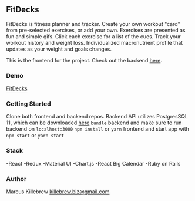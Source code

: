 ## FitDecks

FitDecks is fitness planner and tracker. Create your own workout "card" from pre-selected exercises, or add your own. Exercises are presented as fun and simple gifs. Click each exercise for a list of the cues. Track your workout history and weight loss. Individualized macronutrient profile that updates as your weight and goals changes.

This is the frontend for the project. Check out the backend [here](https://github.com/mnkillebr/fitdex-backend "FitDecks Backend").

### Demo
[FitDecks](http://youtube.com)

### Getting Started

Clone both frontend and backend repos. 
Backend API utilizes PostgresSQL 11, which can be downloaded [here](https://www.postgresql.org/)
`bundle` backend and make sure to run backend on `localhost:3000`
`npm install` or `yarn` frontend and start app with `npm start` or `yarn start`

### Stack

-React
-Redux
-Material UI
-Chart.js
-React Big Calendar
-Ruby on Rails

### Author
Marcus Killebrew [killebrew.biz@gmail.com](mailto:killebrew.biz@gmail.com)



